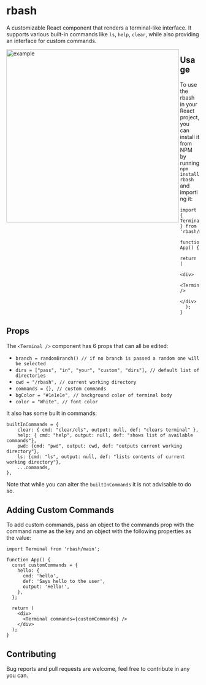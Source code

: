 # rbash

A customizable React component that renders a terminal-like interface. It supports various built-in commands like `ls`, `help`, `clear`, while also providing an interface for custom commands.

<img alt="example" src="https://user-images.githubusercontent.com/92326059/234421648-9b0758d6-4a62-4d35-bfbb-e2c369761543.png" width="450" align="left">

## Usage

To use the rbash in your React project, you can install it from NPM by running `npm install rbash` and importing it:

```
import { Terminal } from 'rbash/main';

function App() {
  return (
    <div>
      <Terminal />
    </div>
  );
}
```

## Props

The `<Terminal />` component has 6 props that can all be edited:

- `branch = randomBranch() // if no branch is passed a random one will be selected`
- `dirs = ["pass", "in", "your", "custom", "dirs"], // default list of directories`
- `cwd = "/rbash", // current working directory`
- `commands = {}, // custom commands`
- `bgColor = "#1e1e1e", // background color of terminal body`
- `color = "White", // font color`

It also has some built in commands:

```
builtInCommands = {
    clear: { cmd: "clear/cls", output: null, def: "clears terminal" },
    help: { cmd: "help", output: null, def: "shows list of available commands"},
    pwd: {cmd: "pwd", output: cwd, def: "outputs current working directory"},
    ls: {cmd: "ls", output: null, def: "lists contents of current working directory"},
    ...commands,
},
```

Note that while you can alter the `builtInCommands` it is not advisable to do so.

## Adding Custom Commands

To add custom commands, pass an object to the commands prop with the command name as the key and an object with the following properties as the value:

```
import Terminal from 'rbash/main';

function App() {
  const customCommands = {
    hello: {
      cmd: 'hello',
      def: 'Says hello to the user',
      output: 'Hello!',
    },
  };

  return (
    <div>
      <Terminal commands={customCommands} />
    </div>
  );
}
```

## Contributing

Bug reports and pull requests are welcome, feel free to contribute in any you can.
